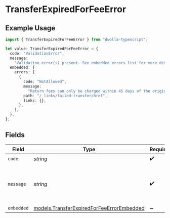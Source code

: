 # TransferExpiredForFeeError

## Example Usage

```typescript
import { TransferExpiredForFeeError } from "dwolla-typescript";

let value: TransferExpiredForFeeError = {
  code: "ValidationError",
  message:
    "Validation error(s) present. See embedded errors list for more details.",
  embedded: {
    errors: [
      {
        code: "NotAllowed",
        message:
          "Return fees can only be charged within 45 days of the original transfer's settlement date.",
        path: "/_links/failed-transfer/href",
        links: {},
      },
    ],
  },
};
```

## Fields

| Field                                                                                        | Type                                                                                         | Required                                                                                     | Description                                                                                  | Example                                                                                      |
| -------------------------------------------------------------------------------------------- | -------------------------------------------------------------------------------------------- | -------------------------------------------------------------------------------------------- | -------------------------------------------------------------------------------------------- | -------------------------------------------------------------------------------------------- |
| `code`                                                                                       | *string*                                                                                     | :heavy_check_mark:                                                                           | N/A                                                                                          | ValidationError                                                                              |
| `message`                                                                                    | *string*                                                                                     | :heavy_check_mark:                                                                           | N/A                                                                                          | Validation error(s) present. See embedded errors list for more details.                      |
| `embedded`                                                                                   | [models.TransferExpiredForFeeErrorEmbedded](../models/transferexpiredforfeeerrorembedded.md) | :heavy_minus_sign:                                                                           | N/A                                                                                          |                                                                                              |